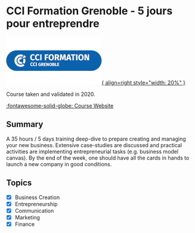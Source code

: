 # CCI Formation Grenoble - 5 jours pour entreprendre

[![CCI Formation Grenoble Logo](../static/images/cci-formation-grenoble.png){ align=right style="width: 20%" }][website]

Course taken and validated in 2020.

[:fontawesome-solid-globe: Course Website][website]

## Summary

A 35 hours / 5 days training deep-dive to prepare creating and managing your
new business. Extensive case-studies are discussed and practical activities
are implementing entrepreneurial tasks (e.g. business model canvas). By the
end of the week, one should have all the cards in hands to launch a new company
in good conditions.

## Topics

- [x] Business Creation
- [x] Entrepreneurship
- [x] Communication
- [x] Marketing
- [x] Finance

[website]: https://www.cciformation-grenoble.fr/formation/5-jours-pour-entreprendre "CCI Formation Grenoble - 5 jours pour entreprendre"
